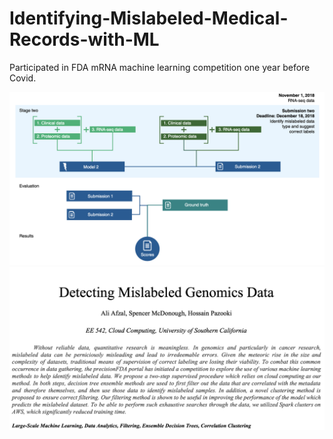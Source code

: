 # Identifying-Mislabeled-Medical-Records-with-ML
Participated in FDA mRNA machine learning competition one year before Covid.


![alt text](https://github.com/hpzk/Identifying-Mislabeled-Medical-Records-with-ML/blob/main/img/1.png)
![alt text](https://github.com/hpzk/Identifying-Mislabeled-Medical-Records-with-ML/blob/main/img/2.png)
